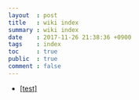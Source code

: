```yaml
---
layout  : post
title   : wiki index
summary : wiki index
date    : 2017-11-26 21:38:36 +0900
tags    : index
toc     : true
public  : true
comment : false
---
```


* [[test]](../test)
